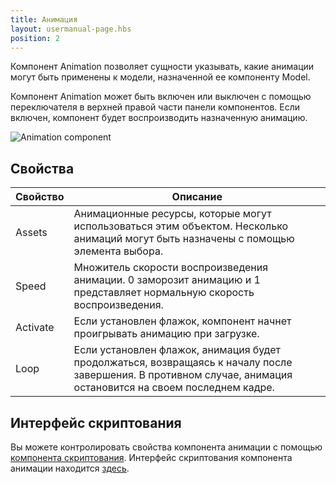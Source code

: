 ```yaml
---
title: Анимация
layout: usermanual-page.hbs
position: 2
---
```


Компонент Animation позволяет сущности указывать, какие анимации могут быть применены к модели, назначенной ее компоненту Model.

Компонент Animation может быть включен или выключен с помощью переключателя в верхней правой части панели компонентов. Если включен, компонент будет воспроизводить назначенную анимацию.

![Animation component][1]

## Свойства

| Свойство | Описание |
|----------|-------------|
| Assets   | Анимационные ресурсы, которые могут использоваться этим объектом. Несколько анимаций могут быть назначены с помощью элемента выбора. |
| Speed    | Множитель скорости воспроизведения анимации. 0 заморозит анимацию и 1 представляет нормальную скорость воспроизведения. |
| Activate | Если установлен флажок, компонент начнет проигрывать анимацию при загрузке. |
| Loop     | Если установлен флажок, анимация будет продолжаться, возвращаясь к началу после завершения. В противном случае, анимация остановится на своем последнем кадре. |

## Интерфейс скриптования

Вы можете контролировать свойства компонента анимации с помощью [компонента скриптования][2]. Интерфейс скриптования компонента анимации находится  [здесь][3].

[1]: /images/user-manual/scenes/components/component-animation.png
[2]: /user-manual/packs/components/script
[3]: /api/pc.AnimationComponent.html
